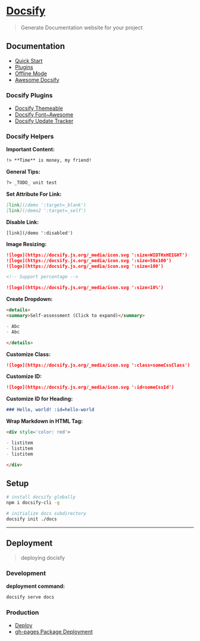 # [Docsify](https://docsify.js.org/#/)
> Generate Documentation website for your project

## Documentation

- [Quick Start](https://docsify.js.org/#/quickstart)
- [Plugins](https://docsify.js.org/#/plugins)
- [Offline Mode](https://docsify.js.org/#/pwa)
- [Awesome Docsify](https://docsify.js.org/#/awesome)

### Docsify Plugins

- [Docsify Themeable](https://jhildenbiddle.github.io/docsify-themeable/#/)
- [Docsify Font~Awesome](https://github.com/erickjx/docsify-fontawesome)
- [Docsify Update Tracker](https://github.com/pfeak/docsify-updated)

### Docsify Helpers

**Important Content:**
```markdown
!> **Time** is money, my friend!
```

**General Tips:**
```markdown
?> _TODO_ unit test
```

**Set Attribute For Link:**
```markdown
[link](/demo ':target=_blank')
[link](/demo2 ':target=_self')
```

**Disable Link:**
```markown
[link](/demo ':disabled')
```

**Image Resizing:**
```markdown
![logo](https://docsify.js.org/_media/icon.svg ':size=WIDTHxHEIGHT')
![logo](https://docsify.js.org/_media/icon.svg ':size=50x100')
![logo](https://docsify.js.org/_media/icon.svg ':size=100')

<!-- Support percentage -->

![logo](https://docsify.js.org/_media/icon.svg ':size=10%')
```

**Create Dropdown:**
```markdown
<details>
<summary>Self-assessment (Click to expand)</summary>

- Abc
- Abc

</details>
```

**Customize Class:**
```markdown
![logo](https://docsify.js.org/_media/icon.svg ':class=someCssClass')
```

**Customize ID:**
```markdown
![logo](https://docsify.js.org/_media/icon.svg ':id=someCssId')
```

**Customize ID for Heading:**
```markdown
### Hello, world! :id=hello-world
```

**Wrap Markdown in HTML Tag:**
```markdown
<div style='color: red'>

- listitem
- listitem
- listitem

</div>
```

## Setup
```bash
# install docsify globally
npm i docsify-cli -g
```

```bash
# initialize docs subdirectory
docsify init ./docs
```

---

## Deployment
> deploying docisfy 

### Development

**deployment command:**
```bash
docsify serve docs
```

### Production

- [Deploy](https://docsify.js.org/#/deploy)
- [gh-pages Package Deployment](https://github.com/tschaub/gh-pages)
